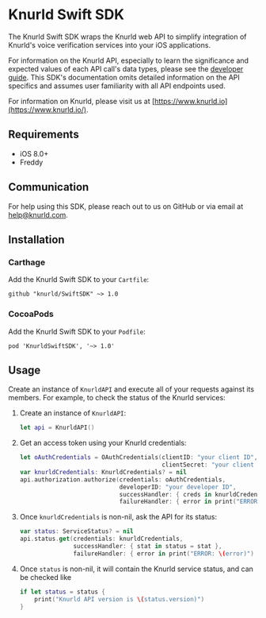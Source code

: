 # Knurld Swift SDK
The Knurld Swift SDK wraps the Knurld web API to simplify integration of Knurld's voice verification services into your iOS applications.

For information on the Knurld API, especially to learn the significance and expected values of each API call's data types, please see the [developer guide](https://developer.knurld.io/developer-guide). This SDK's documentation omits detailed information on the API specifics and assumes user familiarity with all API endpoints used.

For information on Knurld, please visit us at [https://www.knurld.io](https://www.knurld.io/).

## Requirements
* iOS 8.0+
* Freddy

## Communication
For help using this SDK, please reach out to us on GitHub or via email at help@knurld.com.

## Installation
### Carthage
Add the Knurld Swift SDK to your `Cartfile`:

`github "knurld/SwiftSDK" ~> 1.0`

### CocoaPods
Add the Knurld Swift SDK to your `Podfile`:

`pod 'KnurldSwiftSDK', '~> 1.0'`

## Usage
Create an instance of `KnurldAPI` and execute all of your requests against its members. For example, to check the status of the Knurld services:

1. Create an instance of `KnurldAPI`:

    ```swift
    let api = KnurldAPI()
    ```

1. Get an access token using your Knurld credentials:

    ```swift
    let oAuthCredentials = OAuthCredentials(clientID: "your client ID",
                                            clientSecret: "your client secret")
    var knurldCredentials: KnurldCredentials? = nil
    api.authorization.authorize(credentials: oAuthCredentials,
                                developerID: "your developer ID",
                                successHandler: { creds in knurldCredentials = creds },
                                failureHandler: { error in print("ERROR: \(error)") })
    ```

1. Once `knurldCredentials` is non-nil, ask the API for its status:

    ```swift
    var status: ServiceStatus? = nil
    api.status.get(credentials: knurldCredentials,
                   successHandler: { stat in status = stat },
                   failureHandler: { error in print("ERROR: \(error)") })
    ```

1. Once `status` is non-nil, it will contain the Knurld service status, and can be checked like

    ```swift
    if let status = status {
        print("Knurld API version is \(status.version)")
    }
    ```
